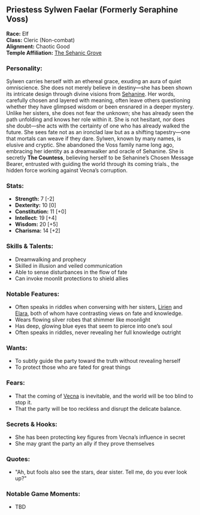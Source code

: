 ## Priestess Sylwen Faelar (Formerly Seraphine Voss)

**Race:** Elf  
**Class:** Cleric (Non-combat)  
**Alignment:** Chaotic Good  
**Temple Affiliation:** [The Sehanic Grove](../temples/SehanicGrove.md)  

### **Personality:**
Sylwen carries herself with an ethereal grace, exuding an aura of quiet omniscience. She does not merely believe in destiny—she has been shown its intricate design through divine visions from [Sehanine](../deities/Sehanine.md). Her words, carefully chosen and layered with meaning, often leave others questioning whether they have glimpsed wisdom or been ensnared in a deeper mystery. Unlike her sisters, she does not fear the unknown; she has already seen the path unfolding and knows her role within it. She is not hesitant, nor does she doubt—she acts with the certainty of one who has already walked the future.  She sees fate not as an ironclad law but as a shifting tapestry—one that mortals can weave if they dare.
Sylwen, known by many names, is elusive and cryptic. She abandoned the Voss family name long ago, embracing her identity as a dreamwalker and oracle of Sehanine. 
She is secretly **The Countess**, believing herself to be Sehanine’s Chosen Message Bearer, entrusted with guiding the world through its coming trials., the hidden force working against Vecna’s corruption. 

### **Stats:**  
- **Strength:** 7 [-2]  
- **Dexterity:** 10 [0]  
- **Constitution:** 11 [+0]  
- **Intellect:** 19 [+4]  
- **Wisdom:** 20 [+5]  
- **Charisma:** 14 [+2]  

### **Skills & Talents:**  
- Dreamwalking and prophecy  
- Skilled in illusion and veiled communication  
- Able to sense disturbances in the flow of fate  
- Can invoke moonlit protections to shield allies  

### **Notable Features:**
- Often speaks in riddles when conversing with her sisters, [Lirien](./LirienVoss.md) and [Elara](./ElaraVoss.md), both of whom have contrasting views on fate and knowledge.
- Wears flowing silver robes that shimmer like moonlight  
- Has deep, glowing blue eyes that seem to pierce into one’s soul  
- Often speaks in riddles, never revealing her full knowledge outright  

### **Wants:**  
- To subtly guide the party toward the truth without revealing herself  
- To protect those who are fated for great things  

### **Fears:**

- That the coming of [Vecna](../deities/Vecna.md) is inevitable, and the world will be too blind to stop it.
- That the party will be too reckless and disrupt the delicate balance.  

### **Secrets & Hooks:**  
- She has been protecting key figures from Vecna’s influence in secret  
- She may grant the party an ally if they prove themselves  

### **Quotes:**  
- "Ah, but fools also see the stars, dear sister. Tell me, do you ever look up?"

### **Notable Game Moments:**  
- TBD  
